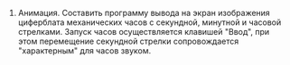 1.	Анимация. Составить программу вывода на экран изображения циферблата механических часов 
с секундной, минутной и часовой стрелками. Запуск часов осуществляется клавишей "Ввод", 
при этом перемещение секундной стрелки сопровождается "характерным" для часов звуком.